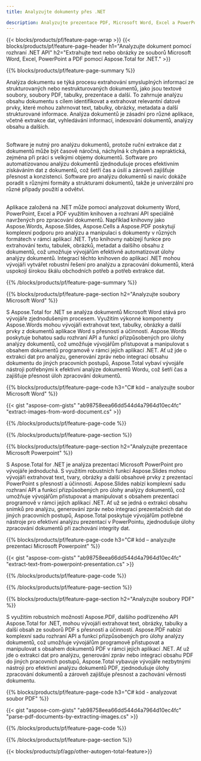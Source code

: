 ```yaml
---
title: Analyzujte dokumenty přes .NET 

description: Analyzujte prezentace PDF, Microsoft Word, Excel a PowerPoint prostřednictvím vaší aplikace .NET. Uvedený kód C# pro snadné extrahování textu nebo obrázků.
---
```


{{< blocks/products/pf/feature-page-wrap >}}
{{< blocks/products/pf/feature-page-header h1="Analyzujte dokument pomocí rozhraní .NET API" h2="Extrahujte text nebo obrázky ze souborů Microsoft Word, Excel, PowerPoint a PDF pomocí Aspose.Total for .NET." >}}

{{% blocks/products/pf/feature-page-summary %}}

Analýza dokumentu se týká procesu extrahování smysluplných informací ze strukturovaných nebo nestrukturovaných dokumentů, jako jsou textové soubory, soubory PDF, tabulky, prezentace a další. To zahrnuje analýzu obsahu dokumentu s cílem identifikovat a extrahovat relevantní datové prvky, které mohou zahrnovat text, tabulky, obrázky, metadata a další strukturované informace. Analýza dokumentů je zásadní pro různé aplikace, včetně extrakce dat, vyhledávání informací, indexování dokumentů, analýzy obsahu a dalších.<br /><br />

Software je nutný pro analýzu dokumentů, protože ruční extrakce dat z dokumentů může být časově náročná, náchylná k chybám a nepraktická, zejména při práci s velkými objemy dokumentů. Software pro automatizovanou analýzu dokumentů zjednodušuje proces efektivním získáváním dat z dokumentů, což šetří čas a úsilí a zároveň zajišťuje přesnost a konzistenci. Software pro analýzu dokumentů si navíc dokáže poradit s různými formáty a strukturami dokumentů, takže je univerzální pro různé případy použití a odvětví.<br /><br />

Aplikace založená na .NET může pomoci analyzovat dokumenty Word, PowerPoint, Excel a PDF využitím knihoven a rozhraní API speciálně navržených pro zpracování dokumentů. Například knihovny jako Aspose.Words, Aspose.Slides, Aspose.Cells a Aspose.PDF poskytují komplexní podporu pro analýzu a manipulaci s dokumenty v různých formátech v rámci aplikací .NET. Tyto knihovny nabízejí funkce pro extrahování textu, tabulek, obrázků, metadat a dalšího obsahu z dokumentů, což umožňuje vývojářům efektivně automatizovat úlohy analýzy dokumentů. Integrací těchto knihoven do aplikací .NET mohou vývojáři vytvářet robustní řešení pro analýzu a zpracování dokumentů, která uspokojí širokou škálu obchodních potřeb a potřeb extrakce dat.

{{% /blocks/products/pf/feature-page-summary  %}}

{{% blocks/products/pf/feature-page-section  h2="Analyzujte soubory Microsoft Word" %}}

S Aspose.Total for .NET se analýza dokumentů Microsoft Word stává pro vývojáře zjednodušeným procesem. Využitím výkonné komponenty Aspose.Words mohou vývojáři extrahovat text, tabulky, obrázky a další prvky z dokumentů aplikace Word s přesností a účinností. Aspose.Words poskytuje bohatou sadu rozhraní API a funkcí přizpůsobených pro úlohy analýzy dokumentů, což umožňuje vývojářům přistupovat a manipulovat s obsahem dokumentů programově v rámci jejich aplikací .NET. Ať už jde o extrakci dat pro analýzu, generování zpráv nebo integraci obsahu dokumentu do jiných pracovních postupů, Aspose.Total vybaví vývojáře nástroji potřebnými k efektivní analýze dokumentů Wordu, což šetří čas a zajišťuje přesnost úloh zpracování dokumentů.

{{% blocks/products/pf/feature-page-code h3="C# kód – analyzujte soubor Microsoft Word" %}}

{{< gist "aspose-com-gists" "ab98758eea66dd544d4a7964d10ec4fc" "extract-images-from-word-document.cs" >}}

{{% /blocks/products/pf/feature-page-code  %}}

{{% /blocks/products/pf/feature-page-section %}}

{{% blocks/products/pf/feature-page-section  h2="Analyzujte prezentace Microsoft Powerpoint" %}}

S Aspose.Total for .NET je analýza prezentací Microsoft PowerPoint pro vývojáře jednoduchá. S využitím robustních funkcí Aspose.Slides mohou vývojáři extrahovat text, tvary, obrázky a další obsahové prvky z prezentací PowerPoint s přesností a účinností. Aspose.Slides nabízí komplexní sadu rozhraní API a funkcí přizpůsobených pro úlohy analýzy dokumentů, což umožňuje vývojářům přistupovat a manipulovat s obsahem prezentací programově v rámci jejich aplikací .NET. Ať už se jedná o extrakci obsahu snímků pro analýzu, generování zpráv nebo integraci prezentačních dat do jiných pracovních postupů, Aspose.Total poskytuje vývojářům potřebné nástroje pro efektivní analýzu prezentací v PowerPointu, zjednodušuje úlohy zpracování dokumentů při zachování integrity dat.

{{% blocks/products/pf/feature-page-code h3="C# kód – analyzujte prezentaci Microsoft Powerpoint" %}}

{{< gist "aspose-com-gists" "ab98758eea66dd544d4a7964d10ec4fc" "extract-text-from-powerpoint-presentation.cs" >}}

{{% /blocks/products/pf/feature-page-code  %}}

{{% /blocks/products/pf/feature-page-section %}}

{{% blocks/products/pf/feature-page-section  h2="Analyzujte soubory PDF" %}}

S využitím robustních možností Aspose.PDF, dalšího podřízeného API Aspose.Total for .NET, mohou vývojáři extrahovat text, obrázky, tabulky a další obsah ze souborů PDF s přesností a účinností. Aspose.PDF nabízí komplexní sadu rozhraní API a funkcí přizpůsobených pro úlohy analýzy dokumentů, což umožňuje vývojářům programově přistupovat a manipulovat s obsahem dokumentů PDF v rámci jejich aplikací .NET. Ať už jde o extrakci dat pro analýzu, generování zpráv nebo integraci obsahu PDF do jiných pracovních postupů, Aspose.Total vybavuje vývojáře nezbytnými nástroji pro efektivní analýzu dokumentů PDF, zjednodušuje úlohy zpracování dokumentů a zároveň zajišťuje přesnost a zachování věrnosti dokumentu.

{{% blocks/products/pf/feature-page-code h3="C# kód - analyzovat soubor PDF" %}}

{{< gist "aspose-com-gists" "ab98758eea66dd544d4a7964d10ec4fc" "parse-pdf-documents-by-extracting-images.cs" >}}

{{% /blocks/products/pf/feature-page-code  %}}

{{% /blocks/products/pf/feature-page-section %}}

{{< blocks/products/pf/agp/other-autogen-total-feature>}}